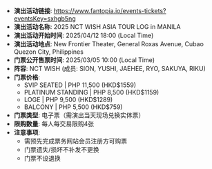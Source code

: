 
- **演出活动链接**: https://www.fantopia.io/events-tickets?eventsKey=sxhgb5ng
- **演出活动名称**: 2025 NCT WISH ASIA TOUR LOG in MANILA
- **演出活动开始时间**: 2025/04/12 18:00 (Local Time)
- **演出活动地点**: New Frontier Theater, General Roxas Avenue, Cubao Quezon City, Philippines
- **门票公开售票时间**: 2025/03/05 10:00 (Local Time)
- **阵容**: NCT WISH (成员: SION, YUSHI, JAEHEE, RYO, SAKUYA, RIKU)
- **门票价格**:
  - SVIP SEATED | PHP 11,500 (HKD$1559)
  - PLATINUM STANDING | PHP 8,500 (HKD$1159)
  - LOGE | PHP 9,500 (HKD$1289)
  - BALCONY | PHP 5,500 (HKD$759)
- **门票类型**: 电子票（需演出当天现场兑换实体票）
- **限购数量**: 每人每交易限购4张
- **注意事项**:
  - 需预先完成票务网站会员注册方可购票
  - 门票遗失/损坏不补发不更换
  - 门票不设退换

